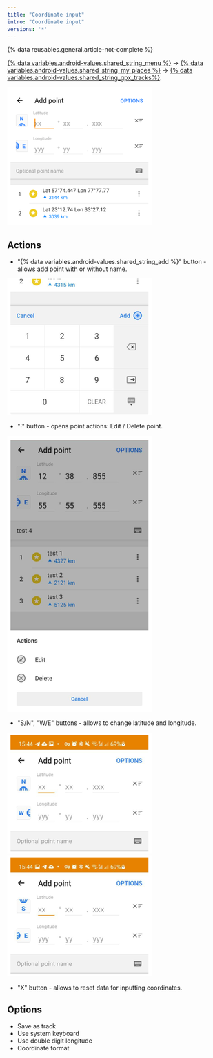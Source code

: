 ```yaml
---
title: "Coordinate input"
intro: "Coordinate input"
versions: '*'
---
```


{% data reusables.general.article-not-complete %}

[{% data variables.android-values.shared_string_menu %}](/osmand/start-with/main-menu) → [{% data variables.android-values.shared_string_my_places %}](/osmand/personal/myplaces) → [{% data variables.android-values.shared_string_gpx_tracks%}](/osmand/personal/tracks).

![Coordinate input Actions Android](/assets/images/personal/tracks/coordinate_input_android.png) 

## Actions


- "{% data variables.android-values.shared_string_add %}" button - allows add point with or without name.

![Coordinate input Add point Android](/assets/images/personal/tracks/coordinate_input_add_point_android.png) 

- "&#8285;" button - opens point actions: Edit / Delete point. 

![Coordinate input Actions point Android](/assets/images/personal/tracks/coordinate_input_actions_point_android.png) 

-  "S/N", "W/E" buttons - allows to change latitude and longitude.

![Coordinate input coordinates Android](/assets/images/personal/tracks/coordinate_input_coordinates_android.png) ![Coordinate input Actions point Android](/assets/images/personal/tracks/coordinate_input_coordinates_1_android.png) 

-  "X" button - allows to reset data for inputting coordinates.

## Options
- Save as track
- Use system keyboard
- Use double digit longitude
- Coordinate format
